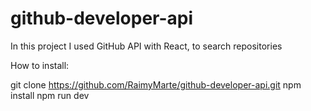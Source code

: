 # github-developer-api

In this project I used GitHub API with React, to search repositories

How to install: 
 
git clone https://github.com/RaimyMarte/github-developer-api.git
npm install
npm run dev
